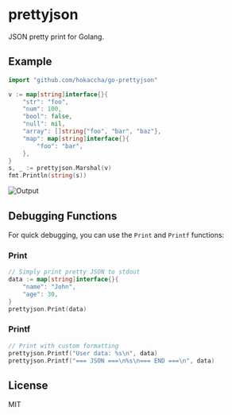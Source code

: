 # prettyjson

JSON pretty print for Golang.

## Example

```go
import "github.com/hokaccha/go-prettyjson"

v := map[string]interface{}{
    "str": "foo",
    "num": 100,
    "bool": false,
    "null": nil,
    "array": []string{"foo", "bar", "baz"},
    "map": map[string]interface{}{
        "foo": "bar",
    },
}
s, _ := prettyjson.Marshal(v)
fmt.Println(string(s))
```

![Output](http://i.imgur.com/cUFj5os.png)

## Debugging Functions

For quick debugging, you can use the `Print` and `Printf` functions:

### Print
```go
// Simply print pretty JSON to stdout
data := map[string]interface{}{
    "name": "John",
    "age": 30,
}
prettyjson.Print(data)
```

### Printf
```go
// Print with custom formatting
prettyjson.Printf("User data: %s\n", data)
prettyjson.Printf("=== JSON ===\n%s\n=== END ===\n", data)
```

## License

MIT
